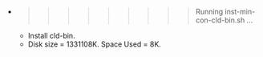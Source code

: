 * >>>>>>>>> Running inst-min-con-cld-bin.sh ...
  * Install cld-bin.
  * Disk size = 1331108K. Space Used = 8K.
